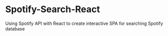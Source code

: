 # Spotify-Search-React
Using Spotify API with React to create interactive SPA for searching Spotify database
